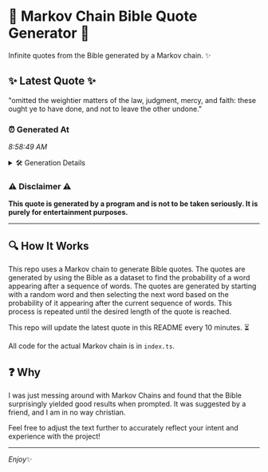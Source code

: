 # 📖 Markov Chain Bible Quote Generator 📖

Infinite quotes from the Bible generated by a Markov chain. ✨

## ✨ Latest Quote ✨
"omitted the weightier matters of the law, judgment, mercy, and faith: these ought ye to have done, and not to leave the other undone."

### ⏰ Generated At
*8:58:49 AM*

<details>
    <summary>🛠️ Generation Details</summary>
    <p>
        <strong>🌱 Seed:</strong> omitted<br>
        <strong>🔄 Iterations:</strong> 23<br>
        <strong>📜 Context History:</strong><br>[ omitted ]: the<br>[ omitted, the ]: weightier<br>[ omitted, the, weightier ]: matters<br>[ omitted, the, weightier, matters ]: of<br>[ omitted, the, weightier, matters, of ]: the<br>[ omitted, the, weightier, matters, of, the ]: law,<br>[ the, weightier, matters, of, the, law, ]: judgment,<br>[ weightier, matters, of, the, law,, judgment, ]: mercy,<br>[ matters, of, the, law,, judgment,, mercy, ]: and<br>[ of, the, law,, judgment,, mercy,, and ]: faith:<br>[ the, law,, judgment,, mercy,, and, faith: ]: these<br>[ law,, judgment,, mercy,, and, faith:, these ]: ought<br>[ judgment,, mercy,, and, faith:, these, ought ]: ye<br>[ mercy,, and, faith:, these, ought, ye ]: to<br>[ and, faith:, these, ought, ye, to ]: have<br>[ faith:, these, ought, ye, to, have ]: done,<br>[ these, ought, ye, to, have, done, ]: and<br>[ ought, ye, to, have, done,, and ]: not<br>[ ye, to, have, done,, and, not ]: to<br>[ to, have, done,, and, not, to ]: leave<br>[ have, done,, and, not, to, leave ]: the<br>[ done,, and, not, to, leave, the ]: other<br>[ and, not, to, leave, the, other ]: undone.<br>
    </p>
</details>

### ⚠️ Disclaimer ⚠️
**This quote is generated by a program and is not to be taken seriously. It is purely for entertainment purposes.**

---

## 🔍 How It Works

This repo uses a Markov chain to generate Bible quotes. The quotes are generated by using the Bible as a dataset to find the probability of a word appearing after a sequence of words. The quotes are generated by starting with a random word and then selecting the next word based on the probability of it appearing after the current sequence of words. This process is repeated until the desired length of the quote is reached.

This repo will update the latest quote in this README every 10 minutes. ⏳

All code for the actual Markov chain is in `index.ts`.

## ❓ Why

I was just messing around with Markov Chains and found that the Bible surprisingly yielded good results when prompted. 
It was suggested by a friend, and I am in no way christian.

Feel free to adjust the text further to accurately reflect your intent and experience with the project!

---

*Enjoy*✨
